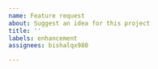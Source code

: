 ```yaml
---
name: Feature request
about: Suggest an idea for this project
title: ''
labels: enhancement
assignees: bishalqx980

---
```



